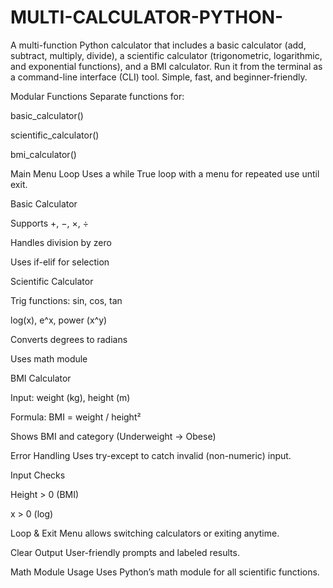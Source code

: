 # MULTI-CALCULATOR-PYTHON-
A multi-function Python calculator that includes a basic calculator (add, subtract, multiply, divide), a scientific calculator (trigonometric, logarithmic, and exponential functions), and a BMI calculator. Run it from the terminal as a command-line interface (CLI) tool. Simple, fast, and beginner-friendly.

Modular Functions
Separate functions for:

basic_calculator()

scientific_calculator()

bmi_calculator()

Main Menu Loop
Uses a while True loop with a menu for repeated use until exit.

Basic Calculator

Supports +, −, ×, ÷

Handles division by zero

Uses if-elif for selection

Scientific Calculator

Trig functions: sin, cos, tan

log(x), e^x, power (x^y)

Converts degrees to radians

Uses math module

BMI Calculator

Input: weight (kg), height (m)

Formula: BMI = weight / height²

Shows BMI and category (Underweight → Obese)

Error Handling
Uses try-except to catch invalid (non-numeric) input.

Input Checks

Height > 0 (BMI)

x > 0 (log)

Loop & Exit
Menu allows switching calculators or exiting anytime.

Clear Output
User-friendly prompts and labeled results.

Math Module Usage
Uses Python’s math module for all scientific functions.
